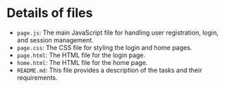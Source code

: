 # Details of files

- `page.js`: The main JavaScript file for handling user registration, login, and session management.
- `page.css`: The CSS file for styling the login and home pages.
- `page.html`: The HTML file for the login page.
- `home.html`: The HTML file for the home page.
- `README.md`: This file provides a description of the tasks and their requirements.
